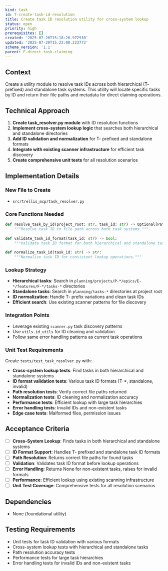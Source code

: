 ```yaml
---
kind: task
id: T-create-task-id-resolution
title: Create task ID resolution utility for cross-system lookup
status: open
priority: high
prerequisites: []
created: '2025-07-20T15:18:26.972930'
updated: '2025-07-20T15:22:00.223773'
schema_version: '1.1'
parent: F-direct-task-claiming
---
```

## Context

Create a utility module to resolve task IDs across both hierarchical (T- prefixed) and standalone task systems. This utility will locate specific tasks by ID and return their file paths and metadata for direct claiming operations.

## Technical Approach

1. **Create task_resolver.py module** with ID resolution functions
2. **Implement cross-system lookup logic** that searches both hierarchical and standalone directories
3. **Add ID validation and normalization** for T- prefixed and standalone formats
4. **Integrate with existing scanner infrastructure** for efficient task discovery
5. **Create comprehensive unit tests** for all resolution scenarios

## Implementation Details

### New File to Create
- `src/trellis_mcp/task_resolver.py`

### Core Functions Needed
```python
def resolve_task_by_id(project_root: str, task_id: str) -> Optional[Path]:
    """Resolve task ID to file path across both task systems."""
    
def validate_task_id_format(task_id: str) -> bool:
    """Validate task ID format for both hierarchical and standalone tasks."""
    
def normalize_task_id(task_id: str) -> str:
    """Normalize task ID for consistent lookup operations."""
```

### Lookup Strategy
- **Hierarchical tasks**: Search in `planning/projects/P-*/epics/E-*/features/F-*/tasks-*` directories
- **Standalone tasks**: Search in `planning/tasks-*` directories at project root
- **ID normalization**: Handle T- prefix variations and clean task IDs
- **Efficient search**: Use existing scanner patterns for file discovery

### Integration Points
- Leverage existing `scanner.py` task discovery patterns
- Use `utils.id_utils` for ID cleaning and validation
- Follow same error handling patterns as current task operations

### Unit Test Requirements
Create `tests/test_task_resolver.py` with:
- **Cross-system lookup tests**: Find tasks in both hierarchical and standalone systems
- **ID format validation tests**: Various task ID formats (T-*, standalone, invalid)
- **Path resolution tests**: Verify correct file paths returned
- **Normalization tests**: ID cleaning and normalization accuracy
- **Performance tests**: Efficient lookup with large task hierarchies
- **Error handling tests**: Invalid IDs and non-existent tasks
- **Edge case tests**: Malformed files, permission issues

## Acceptance Criteria

- [ ] **Cross-System Lookup**: Finds tasks in both hierarchical and standalone systems
- [ ] **ID Format Support**: Handles T- prefixed and standalone task ID formats
- [ ] **Path Resolution**: Returns correct file paths for found tasks
- [ ] **Validation**: Validates task ID format before lookup operations
- [ ] **Error Handling**: Returns None for non-existent tasks, raises for invalid formats
- [ ] **Performance**: Efficient lookup using existing scanning infrastructure
- [ ] **Unit Test Coverage**: Comprehensive tests for all resolution scenarios

## Dependencies
- None (foundational utility)

## Testing Requirements
- Unit tests for task ID validation with various formats
- Cross-system lookup tests with hierarchical and standalone tasks
- Path resolution accuracy tests
- Performance tests for large task hierarchies
- Error handling tests for invalid IDs and non-existent tasks